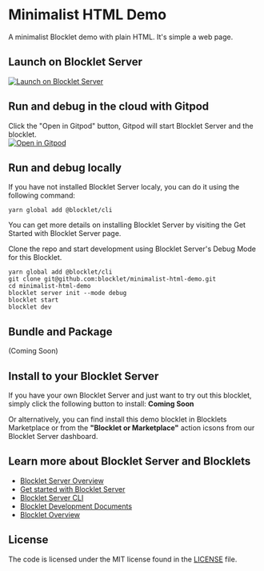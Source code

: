 # Minimalist HTML Demo

A minimalist Blocklet demo with plain HTML. It's simple a web page.

## Launch on Blocklet Server

[![Launch on Blocklet Server](https://assets.arcblock.io/icons/launch_on_blocklet_server.svg)](https://install.arcblock.io/?action=blocklet-install&meta_url=https%3A%2F%2Fgithub.com%2Fblocklet%2Fminimalist-html-demo%2Freleases%2Fdownload%2Fv1.0.15%2Fblocklet.json)

## Run and debug in the cloud with Gitpod

Click the "Open in Gitpod" button, Gitpod will start Blocklet Server and the blocklet.<br>[![Open in Gitpod](https://gitpod.io/button/open-in-gitpod.svg)](https://gitpod.io/#https://github.com/blocklet/minimalist-html-demo)

## Run and debug locally

If you have not installed Blocklet Server localy, you can do it using the following command:

`yarn global add @blocklet/cli`

You can get more details on installing Blocklet Server by visiting the Get Started with Blocklet Server page.

Clone the repo and start development using Blocklet Server's Debug Mode for this Blocklet.

```shell
yarn global add @blocklet/cli
git clone git@github.com:blocklet/minimalist-html-demo.git
cd minimalist-html-demo
blocklet server init --mode debug
blocklet start
blocklet dev
```

## Bundle and Package

(Coming Soon)

## Install to your Blocklet Server

If you have your own Blocklet Server and just want to try out this blocklet, simply click the following button to install: **Coming Soon**

Or alternatively, you can find install this demo blocklet in Blocklets Marketplace or from the **"Blocklet or Marketplace"** action icsons from our Blocklet Server dashboard.

## Learn more about Blocklet Server and Blocklets

- [Blocklet Server Overview](https://docs.arcblock.io/en/abtnode/introduction/abtnode-overview)
- [Get started with Blocklet Server](https://www.arcblock.io/en/get-started)
- [Blocklet Server CLI](https://docs.arcblock.io/en/abtnode/developer/abtnode-cli)
- [Blocklet Development Documents](https://docs.arcblock.io/en/abtnode/developer/blocklet-spec)
- [Blocklet Overview](https://www.arcblock.io/en/blocklet)

## License

The code is licensed under the MIT license found in the
[LICENSE](LICENSE) file.
